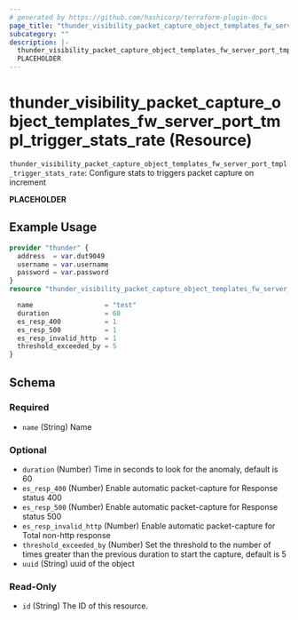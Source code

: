 ```yaml
---
# generated by https://github.com/hashicorp/terraform-plugin-docs
page_title: "thunder_visibility_packet_capture_object_templates_fw_server_port_tmpl_trigger_stats_rate Resource - terraform-provider-thunder"
subcategory: ""
description: |-
  thunder_visibility_packet_capture_object_templates_fw_server_port_tmpl_trigger_stats_rate: Configure stats to triggers packet capture on increment
  PLACEHOLDER
---
```


# thunder_visibility_packet_capture_object_templates_fw_server_port_tmpl_trigger_stats_rate (Resource)

`thunder_visibility_packet_capture_object_templates_fw_server_port_tmpl_trigger_stats_rate`: Configure stats to triggers packet capture on increment

__PLACEHOLDER__

## Example Usage

```terraform
provider "thunder" {
  address  = var.dut9049
  username = var.username
  password = var.password
}
resource "thunder_visibility_packet_capture_object_templates_fw_server_port_tmpl_trigger_stats_rate" "thunder_visibility_packet_capture_object_templates_fw_server_port_tmpl_trigger_stats_rate" {

  name                  = "test"
  duration              = 60
  es_resp_400           = 1
  es_resp_500           = 1
  es_resp_invalid_http  = 1
  threshold_exceeded_by = 5
}
```

<!-- schema generated by tfplugindocs -->
## Schema

### Required

- `name` (String) Name

### Optional

- `duration` (Number) Time in seconds to look for the anomaly, default is 60
- `es_resp_400` (Number) Enable automatic packet-capture for Response status 400
- `es_resp_500` (Number) Enable automatic packet-capture for Response status 500
- `es_resp_invalid_http` (Number) Enable automatic packet-capture for Total non-http response
- `threshold_exceeded_by` (Number) Set the threshold to the number of times greater than the previous duration to start the capture, default is 5
- `uuid` (String) uuid of the object

### Read-Only

- `id` (String) The ID of this resource.


